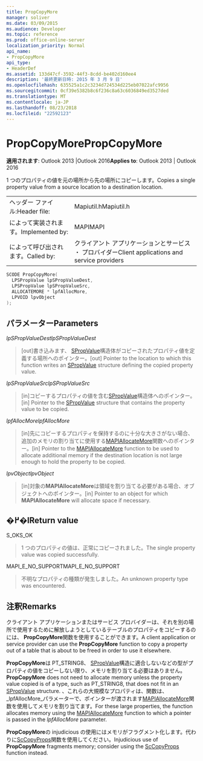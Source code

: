 ```yaml
---
title: PropCopyMore
manager: soliver
ms.date: 03/09/2015
ms.audience: Developer
ms.topic: reference
ms.prod: office-online-server
localization_priority: Normal
api_name:
- PropCopyMore
api_type:
- HeaderDef
ms.assetid: 133d47cf-3592-44f3-8cdd-be402d160ee4
description: '最終更新日時: 2015 年 3 月 9 日'
ms.openlocfilehash: 635525a1c2c3234d724534d225eb07022afc9956
ms.sourcegitcommit: 0cf39e5382b8c6f236c8a63c6036849ed3527ded
ms.translationtype: MT
ms.contentlocale: ja-JP
ms.lasthandoff: 08/23/2018
ms.locfileid: "22592123"
---
```

# <a name="propcopymore"></a><span data-ttu-id="4fdbb-103">PropCopyMore</span><span class="sxs-lookup"><span data-stu-id="4fdbb-103">PropCopyMore</span></span>

  
  
<span data-ttu-id="4fdbb-104">**適用されます**: Outlook 2013 |Outlook 2016</span><span class="sxs-lookup"><span data-stu-id="4fdbb-104">**Applies to**: Outlook 2013 | Outlook 2016</span></span> 
  
<span data-ttu-id="4fdbb-105">1 つのプロパティの値を元の場所から先の場所にコピーします。</span><span class="sxs-lookup"><span data-stu-id="4fdbb-105">Copies a single property value from a source location to a destination location.</span></span> 
  
|||
|:-----|:-----|
|<span data-ttu-id="4fdbb-106">ヘッダー ファイル:</span><span class="sxs-lookup"><span data-stu-id="4fdbb-106">Header file:</span></span>  <br/> |<span data-ttu-id="4fdbb-107">Mapiutil.h</span><span class="sxs-lookup"><span data-stu-id="4fdbb-107">Mapiutil.h</span></span>  <br/> |
|<span data-ttu-id="4fdbb-108">によって実装されます。</span><span class="sxs-lookup"><span data-stu-id="4fdbb-108">Implemented by:</span></span>  <br/> |<span data-ttu-id="4fdbb-109">MAPI</span><span class="sxs-lookup"><span data-stu-id="4fdbb-109">MAPI</span></span>  <br/> |
|<span data-ttu-id="4fdbb-110">によって呼び出されます。</span><span class="sxs-lookup"><span data-stu-id="4fdbb-110">Called by:</span></span>  <br/> |<span data-ttu-id="4fdbb-111">クライアント アプリケーションとサービス ・ プロバイダー</span><span class="sxs-lookup"><span data-stu-id="4fdbb-111">Client applications and service providers</span></span>  <br/> |
   
```cpp
SCODE PropCopyMore(
  LPSPropValue lpSPropValueDest,
  LPSPropValue lpSPropValueSrc,
  ALLOCATEMORE * lpfAllocMore,
  LPVOID lpvObject
);
```

## <a name="parameters"></a><span data-ttu-id="4fdbb-112">パラメーター</span><span class="sxs-lookup"><span data-stu-id="4fdbb-112">Parameters</span></span>

 <span data-ttu-id="4fdbb-113">_lpSPropValueDest_</span><span class="sxs-lookup"><span data-stu-id="4fdbb-113">_lpSPropValueDest_</span></span>
  
> <span data-ttu-id="4fdbb-114">[out]書き込みます、 [SPropValue](spropvalue.md)構造体がコピーされたプロパティ値を定義する場所へのポインター。</span><span class="sxs-lookup"><span data-stu-id="4fdbb-114">[out] Pointer to the location to which this function writes an [SPropValue](spropvalue.md) structure defining the copied property value.</span></span> 
    
 <span data-ttu-id="4fdbb-115">_lpSPropValueSrc_</span><span class="sxs-lookup"><span data-stu-id="4fdbb-115">_lpSPropValueSrc_</span></span>
  
> <span data-ttu-id="4fdbb-116">[in]コピーするプロパティの値を含む[SPropValue](spropvalue.md)構造体へのポインター。</span><span class="sxs-lookup"><span data-stu-id="4fdbb-116">[in] Pointer to the [SPropValue](spropvalue.md) structure that contains the property value to be copied.</span></span> 
    
 <span data-ttu-id="4fdbb-117">_lpfAllocMore_</span><span class="sxs-lookup"><span data-stu-id="4fdbb-117">_lpfAllocMore_</span></span>
  
> <span data-ttu-id="4fdbb-118">[in]先にコピーするプロパティを保持するのに十分な大きさがない場合、追加のメモリの割り当てに使用する[MAPIAllocateMore](mapiallocatemore.md)関数へのポインター。</span><span class="sxs-lookup"><span data-stu-id="4fdbb-118">[in] Pointer to the [MAPIAllocateMore](mapiallocatemore.md) function to be used to allocate additional memory if the destination location is not large enough to hold the property to be copied.</span></span> 
    
 <span data-ttu-id="4fdbb-119">_lpvObject_</span><span class="sxs-lookup"><span data-stu-id="4fdbb-119">_lpvObject_</span></span>
  
> <span data-ttu-id="4fdbb-120">[in]対象の**MAPIAllocateMore**は領域を割り当てる必要がある場合、オブジェクトへのポインター。</span><span class="sxs-lookup"><span data-stu-id="4fdbb-120">[in] Pointer to an object for which **MAPIAllocateMore** will allocate space if necessary.</span></span> 
    
## <a name="return-value"></a><span data-ttu-id="4fdbb-121">�߂�l</span><span class="sxs-lookup"><span data-stu-id="4fdbb-121">Return value</span></span>

<span data-ttu-id="4fdbb-122">S_OK</span><span class="sxs-lookup"><span data-stu-id="4fdbb-122">S_OK</span></span>
  
> <span data-ttu-id="4fdbb-123">1 つのプロパティの値は、正常にコピーされました。</span><span class="sxs-lookup"><span data-stu-id="4fdbb-123">The single property value was copied successfully.</span></span>
    
<span data-ttu-id="4fdbb-124">MAPI_E_NO_SUPPORT</span><span class="sxs-lookup"><span data-stu-id="4fdbb-124">MAPI_E_NO_SUPPORT</span></span>
  
> <span data-ttu-id="4fdbb-125">不明なプロパティの種類が発生しました。</span><span class="sxs-lookup"><span data-stu-id="4fdbb-125">An unknown property type was encountered.</span></span>
    
## <a name="remarks"></a><span data-ttu-id="4fdbb-126">注釈</span><span class="sxs-lookup"><span data-stu-id="4fdbb-126">Remarks</span></span>

<span data-ttu-id="4fdbb-127">クライアント アプリケーションまたはサービス プロバイダーは、それを別の場所で使用するために解放しようとしているテーブルのプロパティをコピーするのには、 **PropCopyMore**関数を使用することができます。</span><span class="sxs-lookup"><span data-stu-id="4fdbb-127">A client application or service provider can use the **PropCopyMore** function to copy a property out of a table that is about to be freed in order to use it elsewhere.</span></span> 
  
 <span data-ttu-id="4fdbb-128">**PropCopyMore**は PT_STRING8、 [SPropValue](spropvalue.md)構造に適合しないなどの型がプロパティの値をコピーしない限り、メモリを割り当てる必要はありません。</span><span class="sxs-lookup"><span data-stu-id="4fdbb-128">**PropCopyMore** does not need to allocate memory unless the property value copied is of a type, such as PT_STRING8, that does not fit in an [SPropValue](spropvalue.md) structure.</span></span> <span data-ttu-id="4fdbb-129">、これらの大規模なプロパティは、関数は、 _lpfAllocMore_パラメーターで、ポインターが渡されます[MAPIAllocateMore](mapiallocatemore.md)関数を使用してメモリを割り当てます。</span><span class="sxs-lookup"><span data-stu-id="4fdbb-129">For these large properties, the function allocates memory using the [MAPIAllocateMore](mapiallocatemore.md) function to which a pointer is passed in the  _lpfAllocMore_ parameter.</span></span> 
  
<span data-ttu-id="4fdbb-130">**PropCopyMore**の injudicious の使用にはメモリがフラグメント化します。代わりに[ScCopyProps](sccopyprops.md)関数を使用してください。</span><span class="sxs-lookup"><span data-stu-id="4fdbb-130">Injudicious use of **PropCopyMore** fragments memory; consider using the [ScCopyProps](sccopyprops.md) function instead.</span></span> 
  

